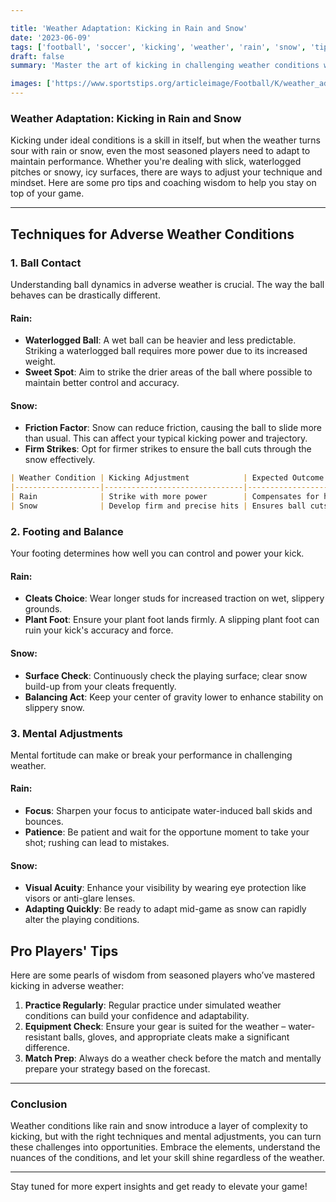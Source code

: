 ```yaml
---

title: 'Weather Adaptation: Kicking in Rain and Snow'
date: '2023-06-09'
tags: ['football', 'soccer', 'kicking', 'weather', 'rain', 'snow', 'tips', 'techniques', 'performance']
draft: false
summary: 'Master the art of kicking in challenging weather conditions with these essential techniques for rain and snow.'

images: ['https://www.sportstips.org/articleimage/Football/K/weather_adaptation_kicking_in_rain_and_snow.webp']
---
```


### Weather Adaptation: Kicking in Rain and Snow

Kicking under ideal conditions is a skill in itself, but when the weather turns sour with rain or snow, even the most seasoned players need to adapt to maintain performance. Whether you're dealing with slick, waterlogged pitches or snowy, icy surfaces, there are ways to adjust your technique and mindset. Here are some pro tips and coaching wisdom to help you stay on top of your game.

---

## Techniques for Adverse Weather Conditions

### 1. Ball Contact

Understanding ball dynamics in adverse weather is crucial. The way the ball behaves can be drastically different.

#### Rain:

- **Waterlogged Ball**: A wet ball can be heavier and less predictable. Striking a waterlogged ball requires more power due to its increased weight.
- **Sweet Spot**: Aim to strike the drier areas of the ball where possible to maintain better control and accuracy.

#### Snow:

- **Friction Factor**: Snow can reduce friction, causing the ball to slide more than usual. This can affect your typical kicking power and trajectory.
- **Firm Strikes**: Opt for firmer strikes to ensure the ball cuts through the snow effectively.

```markdown
| Weather Condition | Kicking Adjustment            | Expected Outcome                      |
|-------------------|-------------------------------|---------------------------------------|
| Rain              | Strike with more power        | Compensates for heavier ball          |
| Snow              | Develop firm and precise hits | Ensures ball cuts through snow better |
```

### 2. Footing and Balance

Your footing determines how well you can control and power your kick.

#### Rain:

- **Cleats Choice**: Wear longer studs for increased traction on wet, slippery grounds.
- **Plant Foot**: Ensure your plant foot lands firmly. A slipping plant foot can ruin your kick's accuracy and force.

#### Snow:

- **Surface Check**: Continuously check the playing surface; clear snow build-up from your cleats frequently.
- **Balancing Act**: Keep your center of gravity lower to enhance stability on slippery snow.

### 3. Mental Adjustments

Mental fortitude can make or break your performance in challenging weather.

#### Rain:

- **Focus**: Sharpen your focus to anticipate water-induced ball skids and bounces.
- **Patience**: Be patient and wait for the opportune moment to take your shot; rushing can lead to mistakes.

#### Snow:

- **Visual Acuity**: Enhance your visibility by wearing eye protection like visors or anti-glare lenses.
- **Adapting Quickly**: Be ready to adapt mid-game as snow can rapidly alter the playing conditions.

## Pro Players' Tips

Here are some pearls of wisdom from seasoned players who’ve mastered kicking in adverse weather:

1. **Practice Regularly**: Regular practice under simulated weather conditions can build your confidence and adaptability.
2. **Equipment Check**: Ensure your gear is suited for the weather – water-resistant balls, gloves, and appropriate cleats make a significant difference.
3. **Match Prep**: Always do a weather check before the match and mentally prepare your strategy based on the forecast.

---

### Conclusion

Weather conditions like rain and snow introduce a layer of complexity to kicking, but with the right techniques and mental adjustments, you can turn these challenges into opportunities. Embrace the elements, understand the nuances of the conditions, and let your skill shine regardless of the weather.

---

Stay tuned for more expert insights and get ready to elevate your game!

```